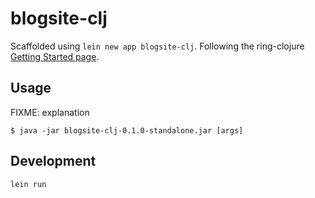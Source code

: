 # blogsite-clj

Scaffolded using `lein new app blogsite-clj`. Following the ring-clojure [Getting Started page](https://github.com/ring-clojure/ring/wiki/Getting-Started).

## Usage

FIXME: explanation

    $ java -jar blogsite-clj-0.1.0-standalone.jar [args]

## Development

```
lein run
```
